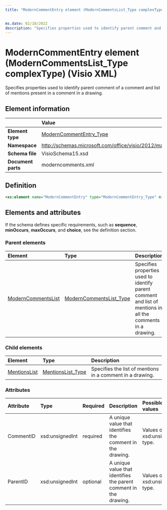 ```yaml
---
title: "ModernCommentEntry element (ModernCommentsList_Type complexType) (Visio XML)"
 

ms.date: 02/18/2022
description: "Specifies properties used to identify parent comment and list of mentions in a comment in a drawing."
---
```


# ModernCommentEntry element (ModernCommentsList_Type complexType) (Visio XML)

Specifies properties used to identify parent comment of a comment and list of mentions present in a comment in a drawing.
  
## Element information

||Value |
|:-----|:-----|
|**Element type** <br/> |[ModernCommentEntry_Type](moderncommententry_type-complextypevisio-xml.md) <br/> |
|**Namespace** <br/> |http://schemas.microsoft.com/office/visio/2012/main  <br/> |
|**Schema file** <br/> |VisioSchema15.xsd  <br/> |
|**Document parts** <br/> |moderncomments.xml  <br/> |
   
## Definition

```XML
<xs:element name="ModernCommentEntry" type="ModernCommentEntry_Type" minOccurs="0" maxOccurs="unbounded" />
```

## Elements and attributes

If the schema defines specific requirements, such as **sequence**, **minOccurs**, **maxOccurs**, and **choice**, see the definition section. 
  
### Parent elements

|**Element**|**Type**|**Description**|
|:-----|:-----|:-----|
|[ModernCommentsList](moderncommentslist-element-moderncomments_type-complextypevisio-xml.md) <br/> |[ModernCommentsList_Type](moderncommentslist_type-complextypevisio-xml.md) <br/> |Specifies properties used to identify parent comment and list of mentions in all the comments in a drawing. |
   
### Child elements

|**Element**|**Type**|**Description**|
|:-----|:-----|:-----|
|[MentionsList](mentionslist-element-moderncommententry_type-complextypevisio-xml.md) <br/> |[MentionsList_Type](mentionslist_type-complextypevisio-xml.md) <br/> |Specifies the list of mentions in a comment in a drawing. |
  
### Attributes

|**Attribute**|**Type**|**Required**|**Description**|**Possible values**|
|:-----|:-----|:-----|:-----|:-----|
|CommentID  <br/> |xsd:unsignedInt  <br/> |required  <br/> |A unique value that identifies the comment in the drawing. |Values of the xsd:unsignedInt type. |
|ParentID  <br/> |xsd:unsignedInt  <br/> |optional  <br/> |A unique value that identifies the parent comment in the drawing. |Values of the xsd:unsignedInt type. |

